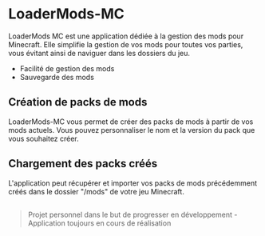 
# LoaderMods-MC

LoaderMods MC est une application dédiée à la gestion des mods pour Minecraft. Elle simplifie la gestion de vos mods pour toutes vos parties, vous évitant ainsi de naviguer dans les dossiers du jeu.

* Facilité de gestion des mods
* Sauvegarde des mods

## Création de packs de mods

LoaderMods-MC vous permet de créer des packs de mods à partir de vos mods actuels. Vous pouvez personnaliser le nom et la version du pack que vous souhaitez créer.

## Chargement des packs créés

L'application peut récupérer et importer vos packs de mods précédemment créés dans le dossier "/mods" de votre jeu Minecraft.

##
> Projet personnel dans le but de progresser en développement - 
> Application toujours en cours de réalisation
